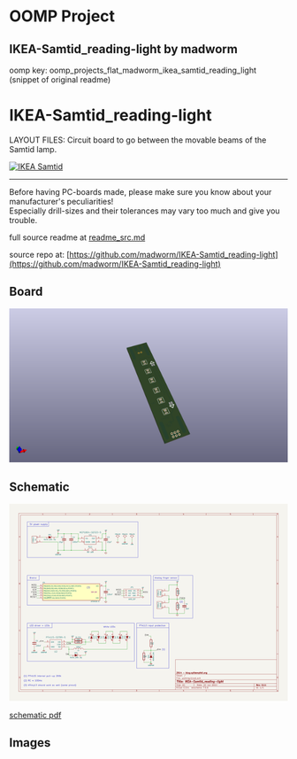 # OOMP Project  
## IKEA-Samtid_reading-light  by madworm  
  
oomp key: oomp_projects_flat_madworm_ikea_samtid_reading_light  
(snippet of original readme)  
  
  
IKEA-Samtid_reading-light  
=========================  
  
LAYOUT FILES: Circuit board to go between the movable beams of the Samtid lamp.  
  
[![IKEA Samtid](/Docs/attached_to_lamp.jpg)](/Docs/attached_to_lamp.jpg)  
  
  
---  
  
Before having PC-boards made, please make sure you know about your manufacturer's peculiarities!  
Especially drill-sizes and their tolerances may vary too much and give you trouble.  
  
  
  full source readme at [readme_src.md](readme_src.md)  
  
source repo at: [https://github.com/madworm/IKEA-Samtid_reading-light](https://github.com/madworm/IKEA-Samtid_reading-light)  
## Board  
  
[![working_3d.png](working_3d_600.png)](working_3d.png)  
## Schematic  
  
[![working_schematic.png](working_schematic_600.png)](working_schematic.png)  
  
[schematic pdf](working_schematic.pdf)  
## Images  
